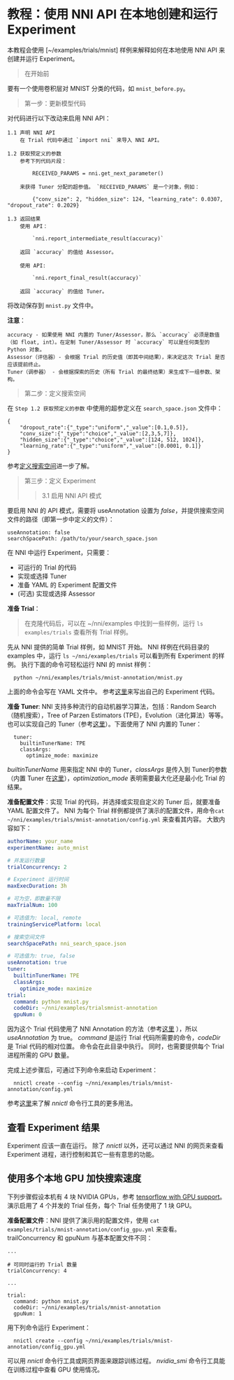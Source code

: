 # **教程：使用 NNI API 在本地创建和运行 Experiment**

本教程会使用 [~/examples/trials/mnist] 样例来解释如何在本地使用 NNI API 来创建并运行 Experiment。

> 在开始前

要有一个使用卷积层对 MNIST 分类的代码，如 `mnist_before.py`。

> 第一步：更新模型代码

对代码进行以下改动来启用 NNI API：

    1.1 声明 NNI API
        在 Trial 代码中通过 `import nni` 来导入 NNI API。
    
    1.2 获取预定义的参数
        参考下列代码片段： 
    
            RECEIVED_PARAMS = nni.get_next_parameter()
    
        来获得 Tuner 分配的超参值。 `RECEIVED_PARAMS` 是一个对象，例如：
    
            {"conv_size": 2, "hidden_size": 124, "learning_rate": 0.0307, "dropout_rate": 0.2029}
    
    1.3 返回结果
        使用 API：
    
            `nni.report_intermediate_result(accuracy)`
    
        返回 `accuracy` 的值给 Assessor。
    
        使用 API:
    
            `nni.report_final_result(accuracy)`
    
        返回 `accuracy` 的值给 Tuner。
    

将改动保存到 `mnist.py` 文件中。

**注意**：

    accuracy - 如果使用 NNI 内置的 Tuner/Assessor，那么 `accuracy` 必须是数值（如 float, int）。在定制 Tuner/Assessor 时 `accuracy` 可以是任何类型的 Python 对象。
    Assessor（评估器）- 会根据 Trial 的历史值（即其中间结果），来决定这次 Trial 是否应该提前终止。
    Tuner（调参器） - 会根据探索的历史（所有 Trial 的最终结果）来生成下一组参数、架构。
    

> 第二步：定义搜索空间

在 `Step 1.2 获取预定义的参数` 中使用的超参定义在 `search_space.json` 文件中：

    {
        "dropout_rate":{"_type":"uniform","_value":[0.1,0.5]},
        "conv_size":{"_type":"choice","_value":[2,3,5,7]},
        "hidden_size":{"_type":"choice","_value":[124, 512, 1024]},
        "learning_rate":{"_type":"uniform","_value":[0.0001, 0.1]}
    }
    

参考[定义搜索空间](../Tutorial/SearchSpaceSpec.md)进一步了解。

> 第三步：定义 Experiment
> 
> > 3.1 启用 NNI API 模式

要启用 NNI 的 API 模式，需要将 useAnnotation 设置为 *false*，并提供搜索空间文件的路径（即第一步中定义的文件）：

    useAnnotation: false
    searchSpacePath: /path/to/your/search_space.json
    

在 NNI 中运行 Experiment，只需要：

* 可运行的 Trial 的代码
* 实现或选择 Tuner
* 准备 YAML 的 Experiment 配置文件
* (可选) 实现或选择 Assessor

**准备 Trial**：

> 在克隆代码后，可以在 ~/nni/examples 中找到一些样例，运行 `ls examples/trials` 查看所有 Trial 样例。

先从 NNI 提供的简单 Trial 样例，如 MNIST 开始。 NNI 样例在代码目录的 examples 中，运行 `ls ~/nni/examples/trials` 可以看到所有 Experiment 的样例。 执行下面的命令可轻松运行 NNI 的 mnist 样例：

      python ~/nni/examples/trials/mnist-annotation/mnist.py
    

上面的命令会写在 YAML 文件中。 参考[这里](../TrialExample/Trials.md)来写出自己的 Experiment 代码。

**准备 Tuner**: NNI 支持多种流行的自动机器学习算法，包括：Random Search（随机搜索），Tree of Parzen Estimators (TPE)，Evolution（进化算法）等等。 也可以实现自己的 Tuner（参考[这里](../Tuner/CustomizeTuner.md)）。下面使用了 NNI 内置的 Tuner：

      tuner:
        builtinTunerName: TPE
        classArgs:
          optimize_mode: maximize
    

*builtinTunerName* 用来指定 NNI 中的 Tuner，*classArgs* 是传入到 Tuner的参数（内置 Tuner 在[这里](../Tuner/BuiltinTuner.md)），*optimization_mode* 表明需要最大化还是最小化 Trial 的结果。

**准备配置文件**：实现 Trial 的代码，并选择或实现自定义的 Tuner 后，就要准备 YAML 配置文件了。 NNI 为每个 Trial 样例都提供了演示的配置文件，用命令`cat ~/nni/examples/trials/mnist-annotation/config.yml` 来查看其内容。 大致内容如下：
```yaml
authorName: your_name
experimentName: auto_mnist

# 并发运行数量
trialConcurrency: 2

# Experiment 运行时间
maxExecDuration: 3h

# 可为空，即数量不限
maxTrialNum: 100

# 可选值为: local, remote
trainingServicePlatform: local

# 搜索空间文件
searchSpacePath: nni_search_space.json

# 可选值为: true, false
useAnnotation: true
tuner:
  builtinTunerName: TPE
  classArgs:
    optimize_mode: maximize
trial:
  command: python mnist.py
  codeDir: ~/nni/examples/trialsmnist-annotation
  gpuNum: 0
 ```   

因为这个 Trial 代码使用了 NNI Annotation 的方法（参考[这里](../Tutorial/AnnotationSpec.md) ），所以*useAnnotation* 为 true。 *command* 是运行 Trial 代码所需要的命令，*codeDir* 是 Trial 代码的相对位置。 命令会在此目录中执行。 同时，也需要提供每个 Trial 进程所需的 GPU 数量。

完成上述步骤后，可通过下列命令来启动 Experiment：

      nnictl create --config ~/nni/examples/trials/mnist-annotation/config.yml
    

参考[这里](../Tutorial/Nnictl.md)来了解 *nnictl* 命令行工具的更多用法。

## 查看 Experiment 结果

Experiment 应该一直在运行。 除了 *nnictl* 以外，还可以通过 NNI 的网页来查看 Experiment 进程，进行控制和其它一些有意思的功能。

## 使用多个本地 GPU 加快搜索速度

下列步骤假设本机有 4 块 NVIDIA GPUs，参考 [tensorflow with GPU support](https://www.tensorflow.org/install/gpu)。 演示启用了 4 个并发的 Trial 任务，每个 Trial 任务使用了 1 块 GPU。

**准备配置文件**：NNI 提供了演示用的配置文件，使用 `cat examples/trials/mnist-annotation/config_gpu.yml` 来查看。 trailConcurrency 和 gpuNum 与基本配置文件不同：

    ...
    
    # 可同时运行的 Trial 数量
    trialConcurrency: 4
    
    ...
    
    trial:
      command: python mnist.py
      codeDir: ~/nni/examples/trials/mnist-annotation
      gpuNum: 1
    

用下列命令运行 Experiment：

      nnictl create --config ~/nni/examples/trials/mnist-annotation/config_gpu.yml
    

可以用 *nnictl* 命令行工具或网页界面来跟踪训练过程。 *nvidia_smi* 命令行工具能在训练过程中查看 GPU 使用情况。